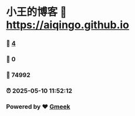 # 小王的博客 :link: https://aiqingo.github.io 
### :page_facing_up: [4](https://aiqingo.github.io/tag.html) 
### :speech_balloon: 0 
### :hibiscus: 74992 
### :alarm_clock: 2025-05-10 11:52:12 
### Powered by :heart: [Gmeek](https://github.com/Meekdai/Gmeek)
